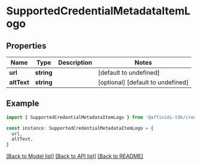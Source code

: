 # SupportedCredentialMetadataItemLogo

## Properties

| Name        | Type       | Description | Notes                             |
| ----------- | ---------- | ----------- | --------------------------------- |
| **url**     | **string** |             | [default to undefined]            |
| **altText** | **string** |             | [optional] [default to undefined] |

## Example

```typescript
import { SupportedCredentialMetadataItemLogo } from '@affinidi-tdk/credential-issuance-client'

const instance: SupportedCredentialMetadataItemLogo = {
  url,
  altText,
}
```

[[Back to Model list]](../README.md#documentation-for-models) [[Back to API list]](../README.md#documentation-for-api-endpoints) [[Back to README]](../README.md)
